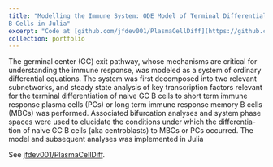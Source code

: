 ```yaml
---
title: "Modelling the Immune System: ODE Model of Terminal Differential of
B Cells in Julia"
excerpt: "Code at [github.com/jfdev001/PlasmaCellDiff](https://github.com/jfdev001/PlasmaCellDiff).<br/><img src='/images/plasma_cell_diff_white_bg.png'>"
collection: portfolio
---
```


The germinal center (GC) exit pathway, whose mechanisms are
critical for understanding the immune response, was modeled as a system of ordinary 
differential equations. The system was first decomposed into two relevant subnetworks,
and steady state analysis of key transcription factors relevant for the terminal 
differentiation of naive GC B cells to short term immune response plasma cells 
(PCs) or long term
immune response memory B cells (MBCs) was performed. Associated bifurcation analyses
and system phase spaces were used to elucidate the conditions under which the differentia-
tion of naive GC B cells (aka centroblasts) to MBCs or PCs occurred. The model and 
subsequent analyses was implemented in Julia

See [jfdev001/PlasmaCellDiff](https://github.com/jfdev001/PlasmaCellDiff).
